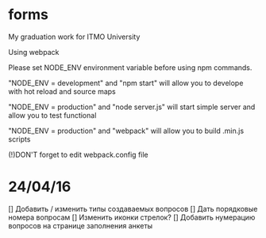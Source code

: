 # forms
 My graduation work for ITMO University
 
 Using webpack
 
 Please set NODE_ENV environment variable before using npm commands.
 
 "NODE_ENV = development" and "npm start" will allow you to develope with hot reload and source maps
 
 "NODE_ENV = production" and "node server.js" will start simple server and allow you to test functional
 
 "NODE_ENV = production" and "webpack" will allow you to build .min.js scripts
 
 (!)DON'T forget to edit webpack.config file

# 24/04/16
 [] Добавить / изменить типы создаваемых вопросов
 [] Дать порядковые номера вопросам
 [] Изменить иконки стрелок?
 [] Добавить нумерацию вопросов на странице заполнения анкеты
